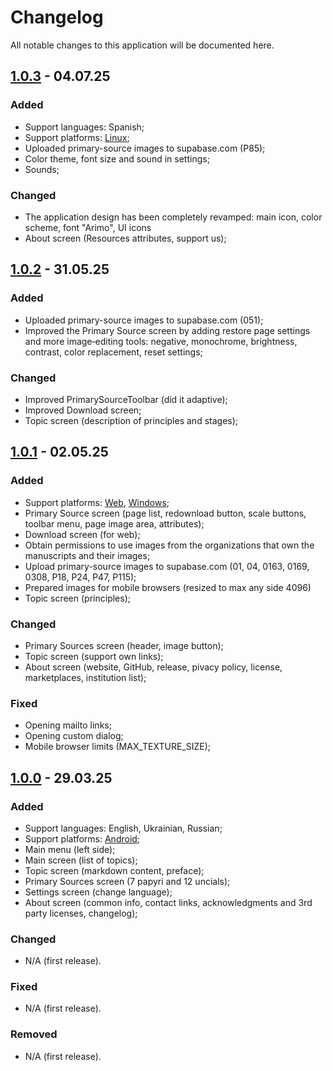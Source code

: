 # Changelog

All notable changes to this application will be documented here.

## [1.0.3](https://github.com/karnauhov/Revelation/releases/tag/v1.0.3%2B112) - 04.07.25

### Added

- Support languages: Spanish;
- Support platforms: [Linux](https://snapcraft.io/revelation-x);
- Uploaded primary-source images to supabase.com (P85);
- Color theme, font size and sound in settings;
- Sounds;

### Changed

- The application design has been completely revamped: main icon, color scheme, font "Arimo", UI icons
- About screen (Resources attributes, support us);

## [1.0.2](https://github.com/karnauhov/Revelation/releases/tag/v1.0.2%2B80) - 31.05.25

### Added

- Uploaded primary-source images to supabase.com (051);
- Improved the Primary Source screen by adding restore page settings and more image‐editing tools: negative, monochrome, brightness, contrast, color replacement, reset settings;

### Changed

- Improved PrimarySourceToolbar (did it adaptive);
- Improved Download screen;
- Topic screen (description of principles and stages);

## [1.0.1](https://github.com/karnauhov/Revelation/releases/tag/v1.0.1%2B69) - 02.05.25

### Added

- Support platforms: [Web](https://www.revelation.website), [Windows](https://apps.microsoft.com/detail/9NXHRR2P4087);
- Primary Source screen (page list, redownload button, scale buttons, toolbar menu, page image area, attributes);
- Download screen (for web);
- Obtain permissions to use images from the organizations that own the manuscripts and their images;
- Upload primary-source images to supabase.com (01, 04, 0163, 0169, 0308, P18, P24, P47, P115);
- Prepared images for mobile browsers (resized to max any side 4096)
- Topic screen (principles);

### Changed

- Primary Sources screen (header, image button);
- Topic screen (support own links);
- About screen (website, GitHub, release, pivacy policy, license, marketplaces, institution list);

### Fixed

- Opening mailto links;
- Opening custom dialog;
- Mobile browser limits (MAX_TEXTURE_SIZE);

## [1.0.0](https://github.com/karnauhov/Revelation/releases/tag/v1.0.0%2B27) - 29.03.25

### Added

- Support languages: English, Ukrainian, Russian;
- Support platforms: [Android](https://play.google.com/store/apps/details?id=ai11.link.revelation);
- Main menu (left side);
- Main screen (list of topics);
- Topic screen (markdown content, preface);
- Primary Sources screen (7 papyri and 12 uncials);
- Settings screen (change language);
- About screen (common info, contact links, acknowledgments and 3rd party licenses, changelog);

### Changed

- N/A (first release).

### Fixed

- N/A (first release).

### Removed

- N/A (first release).
